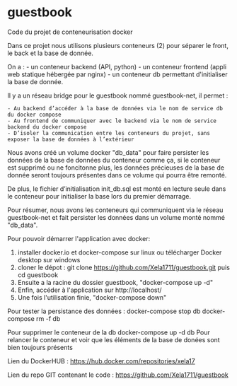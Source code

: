 # guestbook
Code du projet de conteneurisation docker

 Dans ce projet nous utilisons plusieurs conteneurs (2) pour séparer le front, le back et la base de donnée.

 On a :
    - un conteneur backend (API, python)
    - un conteneur frontend (appli web statique hébergée par nginx)
    - un conteneur db permettant d'initialiser la base de donnée.

Il y a un réseau bridge pour le guestbook nommé guestbook-net, il permet :

    - Au backend d’accéder à la base de données via le nom de service db du docker compose
    - Au frontend de communiquer avec le backend via le nom de service backend du docker compose
    - D’isoler la communication entre les conteneurs du projet, sans exposer la base de données à l’extérieur


Nous avons créé un volume docker "db_data" pour faire persister les données de la base de données du conteneur comme ça, si le conteneur est supprimé ou ne foncitonne plus, les données précieuses de la base de donnée seront toujours présentes dans ce volume qui pourra être remonté.

De plus, le fichier d’initialisation init_db.sql est monté en lecture seule dans le conteneur pour initialiser la base lors du premier démarrage.


Pour résumer, nous avons les conteneurs qui communiquent via le réseau guestbook-net et fait persister les données dans un volume monté nommé "db_data".

Pour pouvoir démarrer l'application avec docker:

1. installer docker.io et docker-compose sur linux ou télécharger Docker desktop sur windows
2. cloner le dépot : git clone https://github.com/Xela1711/guestbook.git puis cd guestbook
3. Ensuite a la racine du dossier guestbook, "docker-compose up -d"
4. Enfin, accéder à l'application sur http://localhost/
5. Une fois l'utilisation finie, "docker-compose down"

Pour tester la persistance des données :
   docker-compose stop db
   docker-compose rm -f db

Pour supprimer le conteneur de la db
   docker-compose up -d db
Pour relancer le conteneur et voir que les éléments de la base de donées sont bien toujours présents


Lien du DockerHUB : https://hub.docker.com/repositories/xela17

Lien du repo GIT contenant le code : https://github.com/Xela1711/guestbook